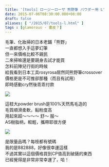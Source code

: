 ```yaml
---
title: '[tools] ロージーローザ 熊野筆 パウダー用 L'
date: 2015-07-06T08:30:00.000+08:00
draft: false
aliases: [ "/2015/07/tools-l.html" ]
tags : [glamorous - 畫皮？]
---
```


毛筆、化妝掃的日本老鋪「熊野」  
一直都想入手這夢幻筆  
但一來價格比較不親民  
二來掃嘛還是要親身去試才能買  
怎料前陣兒行街的時候  
給我看到日本工具rosyrosa居然同熊野筆crossover  
價格更是不可推卻那種（而且有試用）  
即時感動cry然後乖乖付款  

![](/images/kumanobrush1.jpg)

這枝大powder brush是100%天然馬毛造的  
毛質順滑柔軟，黏粉度高  
用起來超～～～～ 舒～ 服～  
AS樹脂柄，較輕，攜帶耶很方便  

![](/images/kumanobrush.jpg)

是限量品嗎？每枝都有號碼  
我的是882888，好像很幸運這樣  
不過其實以這個價格買到CP值高到破錶的東西  
已經覺得是非常非常幸運了，哈！
